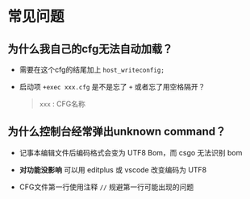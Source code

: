 # 常见问题

## 为什么我自己的cfg无法自动加载？

- 需要在这个cfg的结尾加上 `host_writeconfig;`

- 启动项 `+exec xxx.cfg` 是不是忘了 `+` 或者忘了用空格隔开？

    > `xxx` : CFG名称

## 为什么控制台经常弹出unknown command？

- 记事本编辑文件后编码格式会变为 UTF8 Bom，而 csgo 无法识别 bom

- **对功能没影响** 可以用 editplus 或 vscode 改变编码为 UTF8

- CFG文件第一行使用注释 `//` 规避第一行可能出现的问题